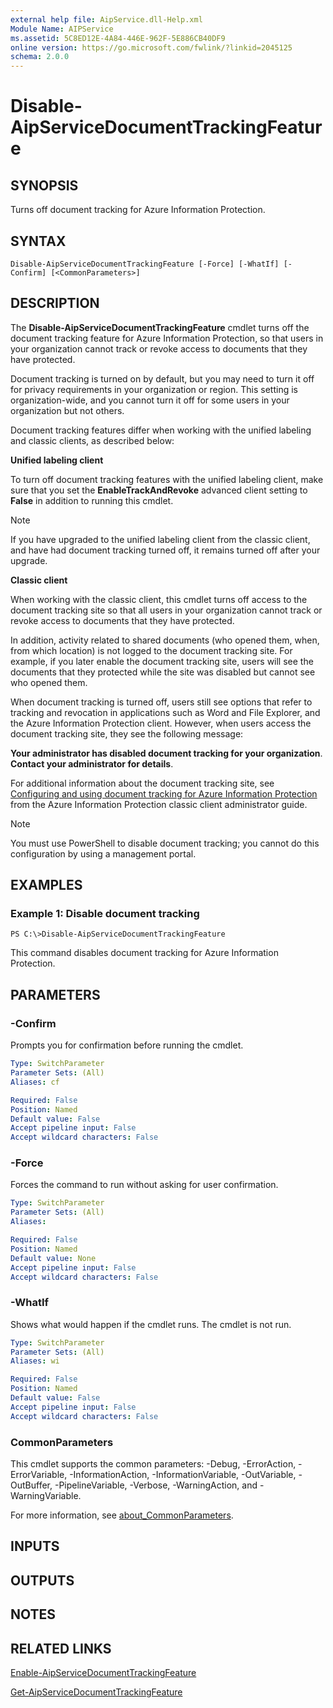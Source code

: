 ```yaml
---
external help file: AipService.dll-Help.xml
Module Name: AIPService
ms.assetid: 5C8ED12E-4A84-446E-962F-5E886CB40DF9
online version: https://go.microsoft.com/fwlink/?linkid=2045125
schema: 2.0.0
---
```


# Disable-AipServiceDocumentTrackingFeature

## SYNOPSIS
Turns off document tracking for Azure Information Protection.

## SYNTAX

```
Disable-AipServiceDocumentTrackingFeature [-Force] [-WhatIf] [-Confirm] [<CommonParameters>]
```

## DESCRIPTION
The **Disable-AipServiceDocumentTrackingFeature** cmdlet turns off the document tracking feature for Azure Information Protection, so that users in your organization cannot track or revoke access to documents that they have protected.

Document tracking is turned on by default, but you may need to turn it off for privacy requirements in your organization or region. This setting is organization-wide, and you cannot turn it off for some users in your organization but not others.

Document tracking features differ when working with the unified labeling and classic clients, as described below:

**Unified labeling client**

To turn off document tracking features with the unified labeling client, make sure that you set the **EnableTrackAndRevoke** advanced client setting to **False** in addition to running this cmdlet.

> [!NOTE]
> If you have upgraded to the unified labeling client from the classic client, and have had document tracking turned off, it remains turned off after your upgrade.
> 

**Classic client**

When working with the classic client, this cmdlet turns off access to the document tracking site so that all users in your organization cannot track or revoke access to documents that they have protected. 

In addition, activity related to shared documents (who opened them, when, from which location) is not logged to the document tracking site. For example, if you later enable the document tracking site, users will see the documents that they protected while the site was disabled but cannot see who opened them.

When document tracking is turned off, users still see options that refer to tracking and revocation in applications such as Word and File Explorer, and the Azure Information Protection client. However, when users access the document tracking site, they see the following message:

**Your administrator has disabled document tracking for your organization**.
**Contact your administrator for details**.

For additional information about the document tracking site, see [Configuring and using document tracking for Azure Information Protection](/information-protection/rms-client/client-admin-guide-document-tracking) from the Azure Information Protection classic client administrator guide.

> [!NOTE]
> You must use PowerShell to disable document tracking; you cannot do this configuration by using a management portal.

## EXAMPLES

### Example 1: Disable document tracking
```
PS C:\>Disable-AipServiceDocumentTrackingFeature
```

This command disables document tracking for Azure Information Protection.

## PARAMETERS

### -Confirm
Prompts you for confirmation before running the cmdlet.

```yaml
Type: SwitchParameter
Parameter Sets: (All)
Aliases: cf

Required: False
Position: Named
Default value: False
Accept pipeline input: False
Accept wildcard characters: False
```

### -Force
Forces the command to run without asking for user confirmation.

```yaml
Type: SwitchParameter
Parameter Sets: (All)
Aliases:

Required: False
Position: Named
Default value: None
Accept pipeline input: False
Accept wildcard characters: False
```

### -WhatIf
Shows what would happen if the cmdlet runs. The cmdlet is not run.

```yaml
Type: SwitchParameter
Parameter Sets: (All)
Aliases: wi

Required: False
Position: Named
Default value: False
Accept pipeline input: False
Accept wildcard characters: False
```

### CommonParameters
This cmdlet supports the common parameters: -Debug, -ErrorAction, -ErrorVariable, -InformationAction, -InformationVariable, -OutVariable, -OutBuffer, -PipelineVariable, -Verbose, -WarningAction, and -WarningVariable. 

For more information, see [about_CommonParameters](/powershell/module/microsoft.powershell.core/about/about_commonparameters).

## INPUTS

## OUTPUTS

## NOTES

## RELATED LINKS

[Enable-AipServiceDocumentTrackingFeature](./Enable-AipServiceDocumentTrackingFeature.md)

[Get-AipServiceDocumentTrackingFeature](./Get-AipServiceDocumentTrackingFeature.md)